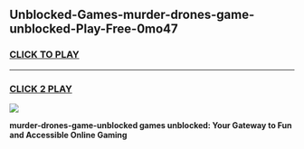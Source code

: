 
## Unblocked-Games-murder-drones-game-unblocked-Play-Free-0mo47
<h3>
<a href="https://premium76.site?title=murder-drones-game-unblocked&ref=18A1">CLICK TO PLAY</a></h3>
<hr>

<h3>
<a href="https://premium76.site?title=murder-drones-game-unblocked&ref=18A1">CLICK 2 PLAY</a>
  
</h3>

<a href="https://premium76.site?title=murder-drones-game-unblocked&ref=18A1"><img src="https://clearcache.store/games.png"></a>


**murder-drones-game-unblocked games unblocked: Your Gateway to Fun and Accessible Online Gaming**
